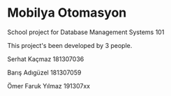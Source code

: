 # Mobilya Otomasyon
School project for Database Management Systems 101


This project's been developed by 3 people.

Serhat Kaçmaz 181307036

Barış Adıgüzel 181307059

Ömer Faruk Yılmaz 191307xx
